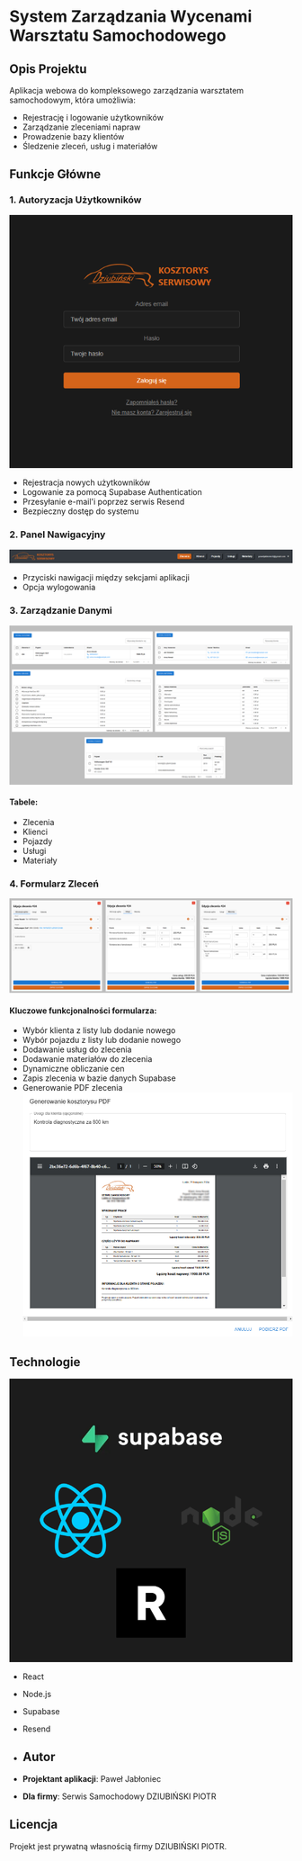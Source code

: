 # System Zarządzania Wycenami Warsztatu Samochodowego

## Opis Projektu

Aplikacja webowa do kompleksowego zarządzania warsztatem samochodowym, która umożliwia:
- Rejestrację i logowanie użytkowników
- Zarządzanie zleceniami napraw
- Prowadzenie bazy klientów
- Śledzenie zleceń, usług i materiałów

## Funkcje Główne

### 1. Autoryzacja Użytkowników
![Login Page](screenshots/login.png)

- Rejestracja nowych użytkowników
- Logowanie za pomocą Supabase Authentication
- Przesyłanie e-mail'i poprzez serwis Resend
- Bezpieczny dostęp do systemu

### 2. Panel Nawigacyjny
![Navbar](screenshots/navbar.png)

- Przyciski nawigacji między sekcjami aplikacji
- Opcja wylogowania

### 3. Zarządzanie Danymi
![Tabele](screenshots/tabele.png)
#### Tabele:
- Zlecenia
- Klienci
- Pojazdy
- Usługi
- Materiały

### 4. Formularz Zleceń
![Order Form](screenshots/orderform.png)

#### Kluczowe funkcjonalności formularza:
- Wybór klienta z listy lub dodanie nowego
- Wybór pojazdu z listy lub dodanie nowego
- Dodawanie usług do zlecenia
- Dodawanie materiałów do zlecenia
- Dynamiczne obliczanie cen
- Zapis zlecenia w bazie danych Supabase
- Generowanie PDF zlecenia
![PDF](screenshots/generator_pdf.png)

## Technologie
![Technologie](screenshots/technologie.png)

- React
- Node.js
- Supabase 
- Resend

- ## Autor

- **Projektant aplikacji**: Paweł Jabłoniec
- **Dla firmy**: Serwis Samochodowy DZIUBIŃSKI PIOTR

## Licencja

Projekt jest prywatną własnością firmy DZIUBIŃSKI PIOTR.
